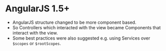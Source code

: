 # AngularJS 1.5+

- AngularJS structure changed to be more component based.
- So Controllers which interacted with the view became Components that interact with the view.
- Some best practices were also suggested e.g. using Services over `$scopes` or `$rootScopes`.